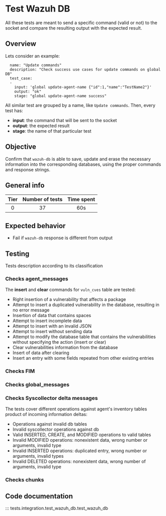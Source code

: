 # Test Wazuh DB

All these tests are meant to send a specific command (valid or not) to the socket and compare the resulting output with the expected result.

## Overview

Lets consider an example:
```
  name: "Update commands"
  description: "Check success use cases for update commands on global DB"
  test_case:
  -
    input: 'global update-agent-name {"id":1,"name":"TestName2"}'
    output: "ok"
    stage: "global update-agent-name success"
```

All similar test are grouped by a name, like `Update commands`. Then, every test has:

- **input**: the command that will be sent to the socket
- **output**: the expected result
- **stage**: the name of that particular test

## Objective

Confirm that `wazuh-db` is able to save, update and erase the necessary information into the corresponding databases, using the proper commands and response strings.

## General info

|Tier | Number of tests | Time spent |
|:--:|:--:|:--:|
| 0 | 37 | 60s |

## Expected behavior

- Fail if `wazuh-db` response is different from output
## Testing

Tests description according to its classification
### Checks agent_messages

The **insert** and **clear** commands for `vuln_cves` table are tested:

- Right insertion of a vulnerability that affects a package
- Attempt to insert a duplicated vulnerability in the database, resulting in no error message
- Insertion of data that contains spaces
- Attempt to insert incomplete data
- Attempt to insert with an invalid JSON
- Attempt to insert without sending data
- Attempt to modify the database table that contains the vulnerabilities without specifying the action (insert or clear)
- Clear vulnerabilities information from the database
- Insert of data after clearing
- Insert an entry with some fields repeated from other existing entries

### Checks FIM

### Checks global_messages

### Checks Syscollector delta messages

The tests cover different operations against agent's inventory tables product of incoming information deltas:

- Operations against invalid db tables
- Invalid syscollector operations against db
- Valid INSERTED, CREATE, and MODIFIED operations to valid tables
- Invalid MODIFIED operations: nonexistent data, wrong number or arguments, invalid type
- Invalid INSERTED operations: duplicated entry, wrong number or arguments, invalid types
- Invalid DELETED operations: nonexistent data, wrong number of arguments, invalid type

### Checks chunks

## Code documentation

::: tests.integration.test_wazuh_db.test_wazuh_db
